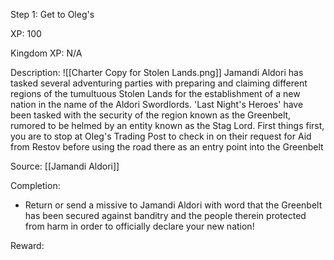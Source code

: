 Step 1: Get to Oleg's

XP: 100

Kingdom XP: N/A

Description: ![[Charter Copy for Stolen Lands.png]]
Jamandi Aldori has tasked several adventuring parties with preparing and claiming different regions of the tumultuous Stolen Lands for the establishment of a new nation in the name of the Aldori Swordlords. 'Last Night's Heroes' have been tasked with the security of the region known as the Greenbelt, rumored to be helmed by an entity known as the Stag Lord. First things first, you are to stop at Oleg's Trading Post to check in on their request for Aid from Restov before using the road there as an entry point into the Greenbelt

Source: [[Jamandi Aldori]]

Completion:
- Return or send a missive to Jamandi Aldori with word that the Greenbelt has been secured against banditry and the people therein protected from harm in order to officially declare your new nation!

Reward: 